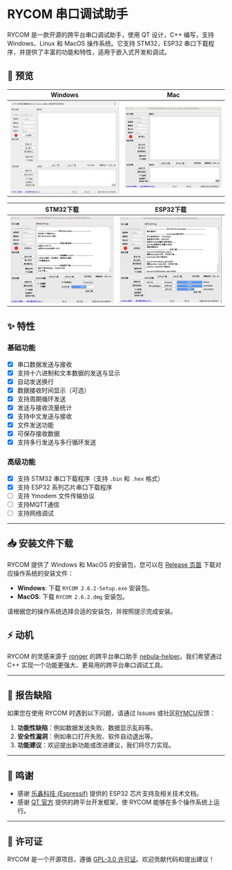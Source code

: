# RYCOM 串口调试助手

RYCOM 是一款开源的跨平台串口调试助手，使用 QT 设计，C++ 编写，支持 Windows、Linux 和 MacOS 操作系统。它支持 STM32，ESP32 串口下载程序，并提供了丰富的功能和特性，适用于嵌入式开发和调试。

## 👀 预览
| Windows | Mac |
| --- | --- |
|![win](images/RYCOM-win.png)|![mac](images/RYCOM-mac.png)|

| STM32下载 | ESP32下载 |
| --- | --- |
|![win](images/stm32.png)|![mac](images/esp32.png)|
## ✨ 特性

### 基础功能
- [x] 串口数据发送与接收
- [x] 支持十六进制和文本数据的发送与显示
- [x] 自动发送换行
- [x] 数据接收时间显示（可选）
- [x] 支持周期循环发送
- [x] 发送与接收流量统计
- [x] 支持中文发送与接收
- [x] 文件发送功能
- [x] 可保存接收数据
- [x] 支持多行发送与多行循环发送

### 高级功能  
- [x] 支持 STM32 串口下载程序（支持 `.bin` 和 `.hex` 格式）  
- [x] 支持 ESP32 系列芯片串口下载程序  
- [ ] 支持 Ymodem 文件传输协议  
- [ ] 支持MQTT通信  
- [ ] 支持网络调试  

---
## 📥 安装文件下载

RYCOM 提供了 Windows 和 MacOS 的安装包，您可以在 [Release 页面](https://github.com/rymcu/RYCOM/releases/tag/2.6.2) 下载对应操作系统的安装文件：

- **Windows**: 下载 `RYCOM 2.6.2-Setup.exe` 安装包。
- **MacOS**: 下载 `RYCOM 2.6.2.dmg` 安装包。

请根据您的操作系统选择合适的安装包，并按照提示完成安装。
## ⚡ 动机

RYCOM 的灵感来源于 [ronger](https://github.com/ronger) 的跨平台串口助手 [nebula-helper](https://github.com/ronger/nebula-helper)。我们希望通过 C++ 实现一个功能更强大、更易用的跨平台串口调试工具。

---

## 🐛 报告缺陷

如果您在使用 RYCOM 时遇到以下问题，请通过 Issues 或社区[RYMCU](https://rymcu.com)反馈：
1. **功能性缺陷**：例如数据发送失败、数据显示乱码等。
2. **安全性漏洞**：例如串口打开失败、软件自动退出等。
3. **功能建议**：欢迎提出新功能或改进建议，我们将尽力实现。

---

## 🙏 鸣谢

- 感谢 [乐鑫科技 (Espressif)](https://www.espressif.com/) 提供的 ESP32 芯片支持及相关技术文档。
- 感谢 [QT 官方](https://www.qt.io/) 提供的跨平台开发框架，使 RYCOM 能够在多个操作系统上运行。

---

## 📄 许可证

RYCOM 是一个开源项目，遵循 [GPL-3.0 许可证](LICENSE)。欢迎贡献代码和提出建议！
